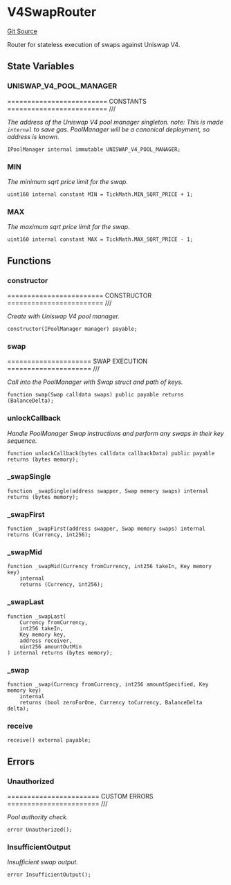 # V4SwapRouter
[Git Source](https://github.com/z0r0z/v4-router/blob/779a8b2993340f52f002b2d88b27d991b1468c66/src/V4SwapRouter.sol)

Router for stateless execution of swaps against Uniswap V4.


## State Variables
### UNISWAP_V4_POOL_MANAGER
========================= CONSTANTS ========================= ///

*The address of the Uniswap V4 pool manager singleton.
note: This is made `internal` to save gas. PoolManager
will be a canonical deployment, so address is known.*


```solidity
IPoolManager internal immutable UNISWAP_V4_POOL_MANAGER;
```


### MIN
*The minimum sqrt price limit for the swap.*


```solidity
uint160 internal constant MIN = TickMath.MIN_SQRT_PRICE + 1;
```


### MAX
*The maximum sqrt price limit for the swap.*


```solidity
uint160 internal constant MAX = TickMath.MAX_SQRT_PRICE - 1;
```


## Functions
### constructor

======================== CONSTRUCTOR ======================== ///

*Create with Uniswap V4 pool manager.*


```solidity
constructor(IPoolManager manager) payable;
```

### swap

===================== SWAP EXECUTION ===================== ///

*Call into the PoolManager with Swap struct and path of keys.*


```solidity
function swap(Swap calldata swaps) public payable returns (BalanceDelta);
```

### unlockCallback

*Handle PoolManager Swap instructions and perform any swaps in their key sequence.*


```solidity
function unlockCallback(bytes calldata callbackData) public payable returns (bytes memory);
```

### _swapSingle


```solidity
function _swapSingle(address swapper, Swap memory swaps) internal returns (bytes memory);
```

### _swapFirst


```solidity
function _swapFirst(address swapper, Swap memory swaps) internal returns (Currency, int256);
```

### _swapMid


```solidity
function _swapMid(Currency fromCurrency, int256 takeIn, Key memory key)
    internal
    returns (Currency, int256);
```

### _swapLast


```solidity
function _swapLast(
    Currency fromCurrency,
    int256 takeIn,
    Key memory key,
    address receiver,
    uint256 amountOutMin
) internal returns (bytes memory);
```

### _swap


```solidity
function _swap(Currency fromCurrency, int256 amountSpecified, Key memory key)
    internal
    returns (bool zeroForOne, Currency toCurrency, BalanceDelta delta);
```

### receive


```solidity
receive() external payable;
```

## Errors
### Unauthorized
======================= CUSTOM ERRORS ======================= ///

*Pool authority check.*


```solidity
error Unauthorized();
```

### InsufficientOutput
*Insufficient swap output.*


```solidity
error InsufficientOutput();
```

